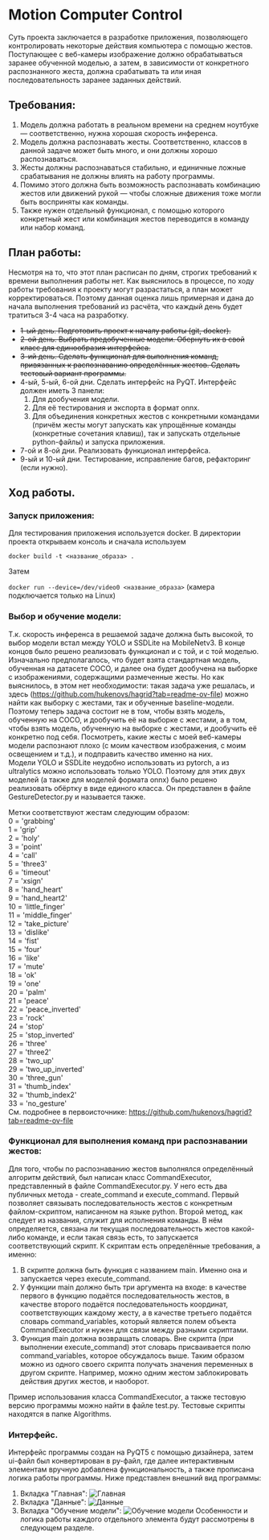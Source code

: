# Motion Computer Control

Суть проекта заключается в разработке приложения, 
позволяющего контролировать некоторые действия компьютера с помощью жестов. 
Поступающее с веб-камеры изображение должно обрабатываться заранее обученной моделью, 
а затем, в зависимости от конкретного распознанного жеста, 
должна срабатывать та или иная последовательность заранее заданных действий.

## Требования:

1. Модель должна работать в реальном времени на среднем ноутбуке — соответственно, нужна хорошая скорость инференса.  
2. Модель должна распознавать жесты. Соответственно, классов в данной задаче может быть много, и они должны хорошо распознаваться.  
3. Жесты должны распознаваться стабильно, и единичные ложные срабатывания не должны влиять на работу программы.
4. Помимо этого должна быть возможность распознавать комбинацию жестов или движений рукой — чтобы сложные движения тоже могли быть восприняты как команды.  
5. Также нужен отдельный функционал, с помощью которого конкретный жест или комбинация жестов переводится в команду или набор команд.  

## План работы:

Несмотря на то, что этот план расписан по дням, строгих требований к времени выполнения работы нет. 
Как выяснилось в процессе, по ходу работы требования к проекту могут разрастаться, а план может корректироваться. 
Поэтому данная оценка лишь примерная и дана до начала выполнения требований из расчёта, 
что каждый день будет тратиться 3-4 часа на разработку.  
- ~~1-ый день. Подготовить проект к началу работы (git, docker).~~  
- ~~2-ой день. Выбрать предобученные модели. Обернуть их в свой класс для единообразия интерфейса.~~  
- ~~3-ий день. Сделать функционал для выполнения команд, привязанных к распознаванию определённых жестов. 
Сделать тестовый вариант программы.~~  
- 4-ый, 5-ый, 6-ой дни. Сделать интерфейс на PyQT. Интерфейс должен иметь 3 панели: 
    1. Для дообучения модели.
    2. Для её тестирования и экспорта в формат onnx.
    3. Для объединения конкретных жестов с конкретными командами (причём жесты могут запускать как упрощённые команды (конкретные сочетания клавиш), так и запускать отдельные python-файлы) и запуска приложения.  
- 7-ой и 8-ой дни. Реализовать функционал интерфейса.
- 9-ый и 10-ый дни. Тестирование, исправление багов, рефакторинг (если нужно).  

## Ход работы.

### Запуск приложения:

Для тестирования приложения используется docker. В директории проекта открываем консоль и сначала используем

`docker build -t <название_образа> .`

Затем

`docker run --device=/dev/video0 <название_образа>` (камера подключается только на Linux)

### Выбор и обучение модели:

Т.к. скорость инференса в решаемой задаче должна быть высокой, то выбор модели встал между 
YOLO и SSDLite на MobileNetv3. В конце концов было решено реализовать функционал и с той, и с той моделью.  
Изначально предполагалось, что будет взята стандартная модель, обученная на датасете COCO, 
и далее она будет дообучена на выборке с изображениями, содержащими размеченные жесты. 
Но как выяснилось, в этом нет необходимости: такая задача уже решалась, 
и здесь (https://github.com/hukenovs/hagrid?tab=readme-ov-file) 
можно найти как выборку с жестами, так и обученные baseline-модели. 
Поэтому теперь задача состоит не в том, чтобы взять модель, обученную на COCO, 
и дообучить её на выборке с жестами, а в том, чтобы взять модель, обученную на выборке 
с жестами, и дообучить её конкретно под себя. Посмотреть, какие жесты с моей 
веб-камеры модели распознают плохо (с моим качеством изображения, с моим освещением и т.д.), 
и подправить качество именно на них.  
Модели YOLO и SSDLite неудобно использовать из pytorch, а из ultralytics можно использовать только YOLO. 
Поэтому для этих двух моделей (а также для моделей формата onnx) было решено реализовать обёртку в виде единого класса. 
Он представлен в файле GestureDetector.py и называется также.  

Метки соответствуют жестам следующим образом:  
0 = 'grabbing'  
1 = 'grip'  
2 = 'holy'  
3 = 'point'  
4 = 'call'  
5 = 'three3'  
6 = 'timeout'  
7 = 'xsign'  
8 = 'hand_heart'  
9 = 'hand_heart2'  
10 = 'little_finger'  
11 = 'middle_finger'  
12 = 'take_picture'  
13 = 'dislike'  
14 = 'fist'  
15 = 'four'  
16 = 'like'  
17 = 'mute'  
18 = 'ok'  
19 = 'one'  
20 = 'palm'  
21 = 'peace'  
22 = 'peace_inverted'  
23 = 'rock'  
24 = 'stop'  
25 = 'stop_inverted'  
26 = 'three'  
27 = 'three2'  
28 = 'two_up'  
29 = 'two_up_inverted'  
30 = 'three_gun'  
31 = 'thumb_index'  
32 = 'thumb_index2'  
33 = 'no_gesture'  
См. подробнее в первоисточнике: https://github.com/hukenovs/hagrid?tab=readme-ov-file   


### Функционал для выполнения команд при распознавании жестов:

Для того, чтобы по распознаванию жестов выполнялся определённый алгоритм действий, был написан класс CommandExecutor, 
представленный в файле CommandExecutor.py. У него есть два публичных метода - create_command и execute_command. 
Первый позволяет связывать последовательность жестов с конкретным файлом-скриптом, написанном на языке python. 
Второй метод, как следует из названия, служит для исполнения команды. 
В нём определяется, связана ли текущая последовательность жестов какой-либо команде, и если такая связь есть, 
то запускается соответствующий скрипт. К скриптам есть определённые требования, а именно:  
1. В скрипте должна быть функция с названием main. Именно она и запускается через execute_command.  
2. У функции main должно быть три аргумента на входе: в качестве первого в функцию подаётся последовательность жестов, 
в качестве второго подаётся последовательность координат, соответствующих каждому жесту, а в качестве третьего подаётся 
словарь command_variables, который является полем объекта CommandExecutor и нужен для связи между разными скриптами.  
3. Функция main должна возвращать словарь. Вне скрипта (при выполнении execute_command) этот словарь присваивается полю 
command_variables, которое обсуждалось выше. Таким образом можно из одного своего скрипта получать значения переменных 
в другом скрипте. Например, можно одним жестом заблокировать действия других жестов, и наоборот.  


Пример использования класса CommandExecutor, а также тестовую версию программы можно найти в файле test.py. 
Тестовые скрипты находятся в папке Algorithms.

### Интерфейс.

Интерфейс программы создан на PyQT5 с помощью дизайнера, затем ui-файл был конвертирован в py-файл, где далее 
интерактивным элементам вручную добавлена функциональность, а также прописана логика работы программы. Ниже
представлен внешний вид программы:
1. Вкладка "Главная":
![Главная](git_images/main_tab.jpg)
2. Вкладка "Данные":
![Данные](git_images/data_tab.jpg)
3. Вкладка "Обучение модели":
![Обучение модели](git_images/train_tab.jpg)
Особенности и логика работы каждого отдельного элемента будут рассмотрены в следующем разделе.

